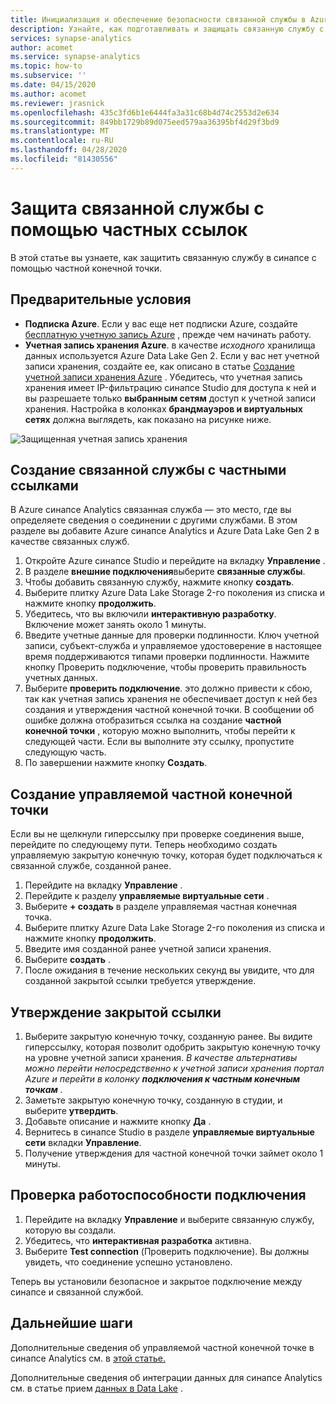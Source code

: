 ```yaml
---
title: Инициализация и обеспечение безопасности связанной службы в Azure синапсе Analytics
description: Узнайте, как подготавливать и защищать связанную службу с помощью управляемой виртуальной сети.
services: synapse-analytics
author: acomet
ms.service: synapse-analytics
ms.topic: how-to
ms.subservice: ''
ms.date: 04/15/2020
ms.author: acomet
ms.reviewer: jrasnick
ms.openlocfilehash: 435c3fd6b1e6444fa3a31c68b4d74c2553d2e634
ms.sourcegitcommit: 849bb1729b89d075eed579aa36395bf4d29f3bd9
ms.translationtype: MT
ms.contentlocale: ru-RU
ms.lasthandoff: 04/28/2020
ms.locfileid: "81430556"
---
```

# <a name="securing-a-linked-service-with-private-links"></a>Защита связанной службы с помощью частных ссылок 

В этой статье вы узнаете, как защитить связанную службу в синапсе с помощью частной конечной точки.

## <a name="prerequisites"></a>Предварительные условия

* **Подписка Azure**. Если у вас еще нет подписки Azure, создайте [бесплатную учетную запись Azure](https://azure.microsoft.com/free/) , прежде чем начинать работу.
* **Учетная запись хранения Azure**. в качестве *исходного* хранилища данных используется Azure Data Lake Gen 2. Если у вас нет учетной записи хранения, создайте ее, как описано в статье [Создание учетной записи хранения Azure](../../storage/blobs/data-lake-storage-quickstart-create-account.md) . Убедитесь, что учетная запись хранения имеет IP-фильтрацию синапсе Studio для доступа к ней и вы разрешаете только **выбранным сетям** доступ к учетной записи хранения. Настройка в колонках **брандмауэров и виртуальных сетях** должна выглядеть, как показано на рисунке ниже.

![Защищенная учетная запись хранения](./media/secure-storage-account.png)

## <a name="create-a-linked-service-with-private-links"></a>Создание связанной службы с частными ссылками

В Azure синапсе Analytics связанная служба — это место, где вы определяете сведения о соединении с другими службами. В этом разделе вы добавите Azure синапсе Analytics и Azure Data Lake Gen 2 в качестве связанных служб.

1. Откройте Azure синапсе Studio и перейдите на вкладку **Управление** .
1. В разделе **внешние подключения**выберите **связанные службы**.
1. Чтобы добавить связанную службу, нажмите кнопку **создать**.
1. Выберите плитку Azure Data Lake Storage 2-го поколения из списка и нажмите кнопку **продолжить**.
1. Убедитесь, что вы включили **интерактивную разработку**. Включение может занять около 1 минуты. 
1. Введите учетные данные для проверки подлинности. Ключ учетной записи, субъект-служба и управляемое удостоверение в настоящее время поддерживаются типами проверки подлинности. Нажмите кнопку Проверить подключение, чтобы проверить правильность учетных данных.
1. Выберите **проверить подключение**. это должно привести к сбою, так как учетная запись хранения не обеспечивает доступ к ней без создания и утверждения частной конечной точки. В сообщении об ошибке должна отобразиться ссылка на создание **частной конечной точки** , которую можно выполнить, чтобы перейти к следующей части. Если вы выполните эту ссылку, пропустите следующую часть.
1. По завершении нажмите кнопку **Создать**.

## <a name="create-a-managed-private-endpoint"></a>Создание управляемой частной конечной точки

Если вы не щелкнули гиперссылку при проверке соединения выше, перейдите по следующему пути. Теперь необходимо создать управляемую закрытую конечную точку, которая будет подключаться к связанной службе, созданной ранее.

1. Перейдите на вкладку **Управление** .
1. Перейдите к разделу **управляемые виртуальные сети** .
1. Выберите **+ создать** в разделе управляемая частная конечная точка.
1. Выберите плитку Azure Data Lake Storage 2-го поколения из списка и нажмите кнопку **продолжить**.
1. Введите имя созданной ранее учетной записи хранения.
1. Выберите **создать** .
1. После ожидания в течение нескольких секунд вы увидите, что для созданной закрытой ссылки требуется утверждение.

## <a name="approval-of-a-private-link"></a>Утверждение закрытой ссылки
1. Выберите закрытую конечную точку, созданную ранее. Вы видите гиперссылку, которая позволит одобрить закрытую конечную точку на уровне учетной записи хранения. *В качестве альтернативы можно перейти непосредственно к учетной записи хранения портал Azure и перейти в колонку **подключения к частным конечным точкам** .*
1. Заметьте закрытую конечную точку, созданную в студии, и выберите **утвердить**.
1. Добавьте описание и нажмите кнопку **Да** .
1. Вернитесь в синапсе Studio в разделе **управляемые виртуальные сети** вкладки **Управление**.
1. Получение утверждения для частной конечной точки займет около 1 минуты.

## <a name="check-the-connection-works"></a>Проверка работоспособности подключения
1. Перейдите на вкладку **Управление** и выберите связанную службу, которую вы создали.
1. Убедитесь, что **интерактивная разработка** активна.
1. Выберите **Test connection** (Проверить подключение). Вы должны увидеть, что соединение успешно установлено.

Теперь вы установили безопасное и закрытое подключение между синапсе и связанной службой.

## <a name="next-steps"></a>Дальнейшие шаги

Дополнительные сведения об управляемой частной конечной точке в синапсе Analytics см. в [этой статье.](data-integration-data-lake.md)

Дополнительные сведения об интеграции данных для синапсе Analytics см. в статье прием [данных в Data Lake](data-integration-data-lake.md) .